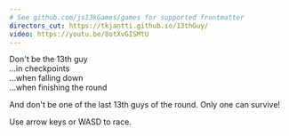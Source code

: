 ```yaml
---
# See github.com/js13kGames/games for supported frontmatter
directors_cut: https://tkjantti.github.io/13thGuy/
video: https://youtu.be/8otXvGISMtU
---
```

Don't be the 13th guy\
...in checkpoints\
...when falling down\
...when finishing the round

And don't be one of the last 13th guys of the round. Only one can survive!

Use arrow keys or WASD to race.